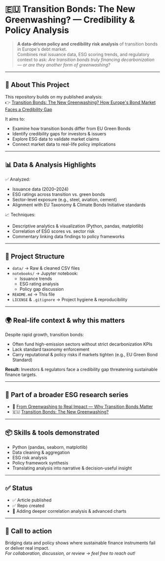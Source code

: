 # 🇪🇺 Transition Bonds: The New Greenwashing? — Credibility & Policy Analysis

> **A data-driven policy and credibility risk analysis** of transition bonds in Europe's debt market.  
> Combines real issuance data, ESG scoring trends, and regulatory context to ask: *Are transition bonds truly financing decarbonization — or are they another form of greenwashing?*

---

## 📑 **About This Project**

This repository builds on my published analysis:  
👉 [Transition Bonds: The New Greenwashing? How Europe's Bond Market Faces a Credibility Gap](https://www.linkedin.com/pulse/transition-bonds-new-greenwashing-how-europes-bond-market-chaudhry--sqdvf)

It aims to:
- Examine how transition bonds differ from EU Green Bonds
- Identify credibility gaps for investors & issuers
- Explore ESG data to validate market claims
- Connect market data to real-life policy implications

---

## 📊 **Data & Analysis Highlights**

✅ Analyzed:
- Issuance data (2020–2024)
- ESG ratings across transition vs. green bonds
- Sector-level exposure (e.g., steel, aviation, cement)
- Alignment with EU Taxonomy & Climate Bonds Initiative standards

📈 Techniques:
- Descriptive analytics & visualization (Python, pandas, matplotlib)
- Correlation of ESG scores vs. sector risk
- Commentary linking data findings to policy frameworks

---

## 🧰 **Project Structure**

- `data/` → Raw & cleaned CSV files
- `notebooks/` → Jupyter notebook:
  - Issuance trends
  - ESG rating analysis
  - Policy gap discussion
- `README.md` → This file
- `LICENSE` & `.gitignore` → Project hygiene & reproducibility

---

## 🌍 **Real-life context & why this matters**

Despite rapid growth, transition bonds:
- Often fund high-emission sectors without strict decarbonization KPIs
- Lack standard taxonomy enforcement
- Carry reputational & policy risks if markets tighten (e.g., EU Green Bond Standard)

**Result:** Investors & regulators face a credibility gap threatening sustainable finance targets.

---

## 🔗 **Part of a broader ESG research series**

- 🌱 [From Greenwashing to Real Impact — Why Transition Bonds Matter](https://github.com/Saveeza/transition-bonds-impact-analysis)
- 🇪🇺 [Transition Bonds: The New Greenwashing?](https://www.linkedin.com/pulse/transition-bonds-new-greenwashing-how-europes-bond-market-chaudhry--sqdvf)

---

## 📦 **Skills & tools demonstrated**

- Python (pandas, seaborn, matplotlib)
- Data cleaning & aggregation
- ESG risk analysis
- Policy framework synthesis
- Translating analysis into narrative & decision-useful insight

---

## ✅ **Status**
- ✅ Article published
- ✅ Repo created
- 🔧 Adding deeper correlation analysis & advanced charts

---

## 🙌 **Call to action**

Bridging data and policy shows where sustainable finance instruments fail or deliver real impact.  
*For collaboration, discussion, or review → feel free to reach out!*


